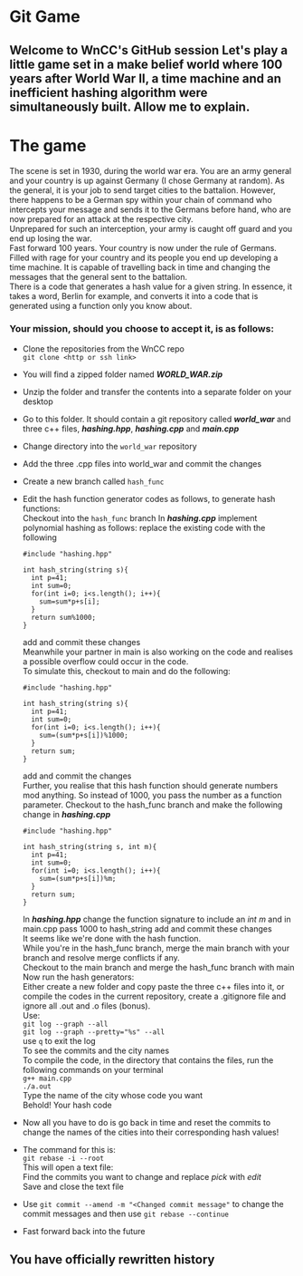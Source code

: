 # Git Game
Welcome to WnCC's GitHub session
Let's play a little game set in a make belief world where 100 years after World War II, a time machine and an inefficient hashing algorithm were simultaneously built. Allow me to explain.
---

# The game
The scene is set in 1930, during the world war era. You are an army general and your country is up against Germany (I chose Germany at random). As the general, it is your job to send target cities to the battalion. However, there happens to be a German spy within your chain of command who intercepts your message and sends it to the Germans before hand, who are now prepared for an attack at the respective city. <br/>
Unprepared for such an interception, your army is caught off guard and you end up losing the war. <br/>
Fast forward 100 years. Your country is now under the rule of Germans. Filled with rage for your country and its people you end up developing a time machine. It is capable of travelling back in time and changing the messages that the general sent to the battalion.<br/>
There is a code that generates a hash value for a given string. In essence, it takes a word, Berlin for example, and converts it into a code that is generated using a function only you know about.<br/>
### Your mission, should you choose to accept it, is as follows:<br/>
- Clone the repositories from the WnCC repo<br/>
```git clone <http or ssh link>```
- You will find a zipped folder named ***WORLD_WAR.zip***
- Unzip the folder and transfer the contents into a separate folder on your desktop
- Go to this folder. It should contain a git repository called ***world_war*** and three c++ files, ***hashing.hpp***, ***hashing.cpp*** and ***main.cpp***
- Change directory into the ```world_war``` repository
- Add the three .cpp files into world_war and commit the changes
- Create a new branch called ```hash_func```
- Edit the hash function generator codes as follows, to generate hash functions:<br/>
  Checkout into the ```hash_func``` branch
  In ***hashing.cpp*** implement polynomial hashing as follows: replace the existing code with the following<br/>
  
  ```
  #include "hashing.hpp"
  
  int hash_string(string s){
    int p=41;
    int sum=0;
    for(int i=0; i<s.length(); i++){
      sum=sum*p+s[i];
    }
    return sum%1000;
  }
  ```
  add and commit these changes<br/>
  Meanwhile your partner in main is also working on the code and realises a possible overflow could occur in the code.<br/>
  To simulate this, checkout to main and do the following:<br/>
  ```
  #include "hashing.hpp"
  
  int hash_string(string s){
    int p=41;
    int sum=0;
    for(int i=0; i<s.length(); i++){
      sum=(sum*p+s[i])%1000;
    }
    return sum;
  }
  ```
  add and commit the changes<br/>
  Further, you realise that this hash function should generate numbers mod anything. So instead of 1000, you pass the number as a function parameter.
  Checkout to the hash_func branch and make the following change in ***hashing.cpp***
  ```
  #include "hashing.hpp"
  
  int hash_string(string s, int m){
    int p=41;
    int sum=0;
    for(int i=0; i<s.length(); i++){
      sum=(sum*p+s[i])%m;
    }
    return sum;
  }
  ```
  In ***hashing.hpp*** change the function signature to include an *int m* and in main.cpp pass 1000 to hash_string
  add and commit these changes<br/>
  It seems like we're done with the hash function.<br/>
  While you're in the hash_func branch, merge the main branch with your branch and resolve merge conflicts if any.<br/>
  Checkout to the main branch and merge the hash_func branch with main<br/>
  Now run the hash generators:<br/>
  Either create a new folder and copy paste the three c++ files into it, or compile the codes in the current repository, create a .gitignore file and ignore all .out and .o files (bonus).<br/>
  Use:<br/>
  ```git log --graph --all```<br/>
  ```git log --graph --pretty="%s" --all```<br/>
  use ```q``` to exit the log<br/>
  To see the commits and the city names<br/>
  To compile the code, in the directory that contains the files, run the following commands on your terminal<br/>
  ```g++ main.cpp```<br/>
  ```./a.out```<br/>
  Type the name of the city whose code you want<br/>
  Behold! Your hash code<br/>
- Now all you have to do is go back in time and reset the commits to change the names of the cities into their corresponding hash values!<br/>
- The command for this is:<br/>
  ```git rebase -i --root```<br/>
  This will open a text file:<br/>
  Find the commits you want to change and replace *pick* with *edit*<br/>
  Save and close the text file<br/>
- Use ```git commit --amend -m "<Changed commit message"``` to change the commit messages and then use ``git rebase --continue``<br/>
- Fast forward back into the future<br/>
## You have officially rewritten history
